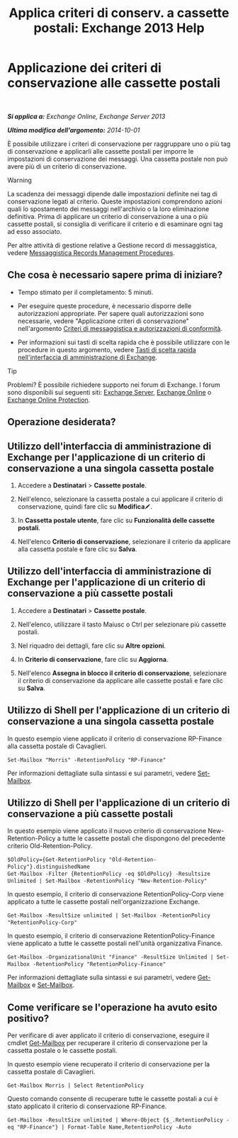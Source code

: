 ﻿---
title: 'Applica criteri di conserv. a cassette postali: Exchange 2013 Help'
TOCTitle: Applicazione dei criteri di conservazione alle cassette postali
ms:assetid: 6ccc80db-d201-44f7-8d4b-473a89c14b2f
ms:mtpsurl: https://technet.microsoft.com/it-it/library/Dd298052(v=EXCHG.150)
ms:contentKeyID: 50480941
ms.date: 05/22/2018
mtps_version: v=EXCHG.150
ms.translationtype: MT
---

# Applicazione dei criteri di conservazione alle cassette postali

 

_**Si applica a:** Exchange Online, Exchange Server 2013_

_**Ultima modifica dell'argomento:** 2014-10-01_

È possibile utilizzare i criteri di conservazione per raggruppare uno o più tag di conservazione e applicarli alle cassette postali per imporre le impostazioni di conservazione dei messaggi. Una cassetta postale non può avere più di un criterio di conservazione.


> [!WARNING]
> La scadenza dei messaggi dipende dalle impostazioni definite nei tag di conservazione legati al criterio. Queste impostazioni comprendono azioni quali lo spostamento dei messaggi nell'archivio o la loro eliminazione definitiva. Prima di applicare un criterio di conservazione a una o più cassette postali, si consiglia di verificare il criterio e di esaminare ogni tag ad esso associato.



Per altre attività di gestione relative a Gestione record di messaggistica, vedere [Messaggistica Records Management Procedures](messaging-records-management-procedures-exchange-2013-help.md).

## Che cosa è necessario sapere prima di iniziare?

  - Tempo stimato per il completamento: 5 minuti.

  - Per eseguire queste procedure, è necessario disporre delle autorizzazioni appropriate. Per sapere quali autorizzazioni sono necessarie, vedere "Applicazione criteri di conservazione" nell'argomento [Criteri di messaggistica e autorizzazioni di conformità](messaging-policy-and-compliance-permissions-exchange-2013-help.md).

  - Per informazioni sui tasti di scelta rapida che è possibile utilizzare con le procedure in questo argomento, vedere [Tasti di scelta rapida nell'interfaccia di amministrazione di Exchange](keyboard-shortcuts-in-the-exchange-admin-center-exchange-online-protection-help.md).


> [!TIP]
> Problemi? È possibile richiedere supporto nei forum di Exchange. I forum sono disponibili sui seguenti siti: <A href="https://go.microsoft.com/fwlink/p/?linkid=60612">Exchange Server</A>, <A href="https://go.microsoft.com/fwlink/p/?linkid=267542">Exchange Online</A> o <A href="https://go.microsoft.com/fwlink/p/?linkid=285351">Exchange Online Protection</A>.



## Operazione desiderata?

## Utilizzo dell'interfaccia di amministrazione di Exchange per l'applicazione di un criterio di conservazione a una singola cassetta postale

1.  Accedere a **Destinatari** \> **Cassette postale**.

2.  Nell'elenco, selezionare la cassetta postale a cui applicare il criterio di conservazione, quindi fare clic su **Modifica**![Icona Modifica](images/JJ218640.6f53ccb2-1f13-4c02-bea0-30690e6ea71d(EXCHG.150).gif "Icona Modifica").

3.  In **Cassetta postale utente**, fare clic su **Funzionalità delle cassette postali**.

4.  Nell'elenco **Criterio di conservazione**, selezionare il criterio da applicare alla cassetta postale e fare clic su **Salva**.

## Utilizzo dell'interfaccia di amministrazione di Exchange per l'applicazione di un criterio di conservazione a più cassette postali

1.  Accedere a **Destinatari** \> **Cassette postale**.

2.  Nell'elenco, utilizzare il tasto Maiusc o Ctrl per selezionare più cassette postali.

3.  Nel riquadro dei dettagli, fare clic su **Altre opzioni**.

4.  In **Criterio di conservazione**, fare clic su **Aggiorna**.

5.  Nell'elenco **Assegna in blocco il criterio di conservazione**, selezionare il criterio di conservazione da applicare alle cassette postali e fare clic su **Salva**.

## Utilizzo di Shell per l'applicazione di un criterio di conservazione a una singola cassetta postale

In questo esempio viene applicato il criterio di conservazione RP-Finance alla cassetta postale di Cavaglieri.

    Set-Mailbox "Morris" -RetentionPolicy "RP-Finance"

Per informazioni dettagliate sulla sintassi e sui parametri, vedere [Set-Mailbox](https://technet.microsoft.com/it-it/library/bb123981\(v=exchg.150\)).

## Utilizzo di Shell per l'applicazione di un criterio di conservazione a più cassette postali

In questo esempio viene applicato il nuovo criterio di conservazione New-Retention-Policy a tutte le cassette postali che dispongono del precedente criterio Old-Retention-Policy.

    $OldPolicy={Get-RetentionPolicy "Old-Retention-Policy"}.distinguishedName
    Get-Mailbox -Filter {RetentionPolicy -eq $OldPolicy} -Resultsize Unlimited | Set-Mailbox -RetentionPolicy "New-Retention-Policy"

In questo esempio, il criterio di conservazione RetentionPolicy-Corp viene applicato a tutte le cassette postali nell'organizzazione Exchange.

    Get-Mailbox -ResultSize unlimited | Set-Mailbox -RetentionPolicy "RetentionPolicy-Corp"

In questo esempio, il criterio di conservazione RetentionPolicy-Finance viene applicato a tutte le cassette postali nell'unità organizzativa Finance.

    Get-Mailbox -OrganizationalUnit "Finance" -ResultSize Unlimited | Set-Mailbox -RetentionPolicy "RetentionPolicy-Finance"

Per informazioni dettagliate sulla sintassi e sui parametri, vedere [Get-Mailbox](https://technet.microsoft.com/it-it/library/bb123685\(v=exchg.150\)) e [Set-Mailbox](https://technet.microsoft.com/it-it/library/bb123981\(v=exchg.150\)).

## Come verificare se l'operazione ha avuto esito positivo?

Per verificare di aver applicato il criterio di conservazione, eseguire il cmdlet [Get-Mailbox](https://technet.microsoft.com/it-it/library/bb123685\(v=exchg.150\)) per recuperare il criterio di conservazione per la cassetta postale o le cassette postali.

In questo esempio viene recuperato il criterio di conservazione per la cassetta postale di Cavaglieri.

    Get-Mailbox Morris | Select RetentionPolicy

Questo comando consente di recuperare tutte le cassette postali a cui è stato applicato il criterio di conservazione RP-Finance.

    Get-Mailbox -ResultSize unlimited | Where-Object {$_.RetentionPolicy -eq "RP-Finance"} | Format-Table Name,RetentionPolicy -Auto

